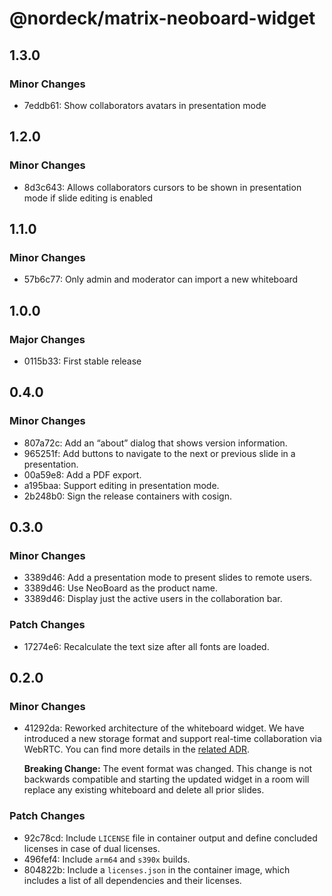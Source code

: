 # @nordeck/matrix-neoboard-widget

## 1.3.0

### Minor Changes

- 7eddb61: Show collaborators avatars in presentation mode

## 1.2.0

### Minor Changes

- 8d3c643: Allows collaborators cursors to be shown in presentation mode if slide editing is enabled

## 1.1.0

### Minor Changes

- 57b6c77: Only admin and moderator can import a new whiteboard

## 1.0.0

### Major Changes

- 0115b33: First stable release

## 0.4.0

### Minor Changes

- 807a72c: Add an “about” dialog that shows version information.
- 965251f: Add buttons to navigate to the next or previous slide in a presentation.
- 00a59e8: Add a PDF export.
- a195baa: Support editing in presentation mode.
- 2b248b0: Sign the release containers with cosign.

## 0.3.0

### Minor Changes

- 3389d46: Add a presentation mode to present slides to remote users.
- 3389d46: Use NeoBoard as the product name.
- 3389d46: Display just the active users in the collaboration bar.

### Patch Changes

- 17274e6: Recalculate the text size after all fonts are loaded.

## 0.2.0

### Minor Changes

- 41292da: Reworked architecture of the whiteboard widget.
  We have introduced a new storage format and support real-time collaboration via WebRTC.
  You can find more details in the [related ADR](https://github.com/nordeck/matrix-whiteboard/blob/main/docs/adrs/adr002-multi-layer-communication-and-storage-architecture.md).

  **Breaking Change:**
  The event format was changed.
  This change is not backwards compatible and starting the updated widget in a room will replace any existing whiteboard and delete all prior slides.

### Patch Changes

- 92c78cd: Include `LICENSE` file in container output and define concluded licenses in case of dual licenses.
- 496fef4: Include `arm64` and `s390x` builds.
- 804822b: Include a `licenses.json` in the container image, which includes a list of all dependencies and their licenses.
